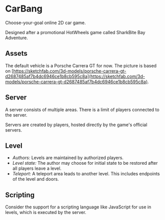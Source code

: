 # CarBang

Choose-your-goal online 2D car game.

Designed after a promotional HotWheels game called SharkBite Bay Adventure.

## Assets

The default vehicle is a Porsche Carrera GT for now. The picture is based on [https://sketchfab.com/3d-models/porsche-carrera-gt-d2687485af7b4dc6946ce1b8cb595c8a](https://sketchfab.com/3d-models/porsche-carrera-gt-d2687485af7b4dc6946ce1b8cb595c8a).

## Server

A server consists of multiple areas. There is a limit of players connected to the server.

Servers are created by players, hosted directly by the game's official servers.

## Level

- _Authors:_ Levels are maintained by authorized players.
- _Level state:_ The author may choose for initial state to be restored after all players leave a level.
- _Teleport:_ A teleport area leads to another level. This includes endpoints of the level and doors.

## Scripting

Consider the support for a scripting language like JavaScript for use in levels, which is executed by the server.